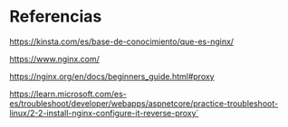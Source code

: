 # Referencias  

https://kinsta.com/es/base-de-conocimiento/que-es-nginx/  

https://www.nginx.com/  

https://nginx.org/en/docs/beginners_guide.html#proxy  

https://learn.microsoft.com/es-es/troubleshoot/developer/webapps/aspnetcore/practice-troubleshoot-linux/2-2-install-nginx-configure-it-reverse-proxy´ 

